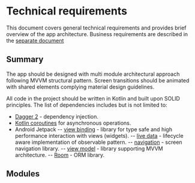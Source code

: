 # Technical requirements

This document covers general technical requirements and provides brief overview of the app architecture.
 Business requirements are described in the [separate document](./requirements.md)

## Summary

The app should be designed with multi module architectural approach following MVVM structural pattern.
 Screen transitions should be animated with shared elements complying material design guidelines.

All code in the project should be written in Kotlin and built upon SOLID principles.
The list of dependencies includes but is not limited to:

- [Dagger 2](https://github.com/google/dagger) - dependency injection.
- [Kotlin coroutines](https://kotlinlang.org/docs/reference/coroutines-overview.html) for asynchronous operations.
- Android Jetpack
-- [view binding](https://developer.android.com/topic/libraries/view-binding) - library for type safe and high performance interaction with views (widgets).
-- [live data](https://developer.android.com/topic/libraries/architecture/livedata) - lifecycle aware implementation of observable pattern. 
-- [navigation](https://developer.android.com/guide/navigation) - screen navigation library.
-- [view model](https://developer.android.com/topic/libraries/architecture/viewmodel) - library supporting MVVM architecture.
-- [Room](https://developer.android.com/topic/libraries/architecture/room) - ORM library.

## Modules



